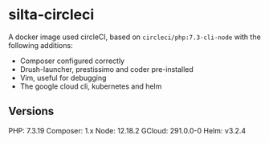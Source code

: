 # silta-circleci
A docker image used circleCI, based on `circleci/php:7.3-cli-node` with the following additions:

- Composer configured correctly
- Drush-launcher, prestissimo and coder pre-installed
- Vim, useful for debugging
- The google cloud cli, kubernetes and helm

## Versions
PHP: 7.3.19
Composer: 1.x
Node: 12.18.2
GCloud: 291.0.0-0
Helm: v3.2.4
